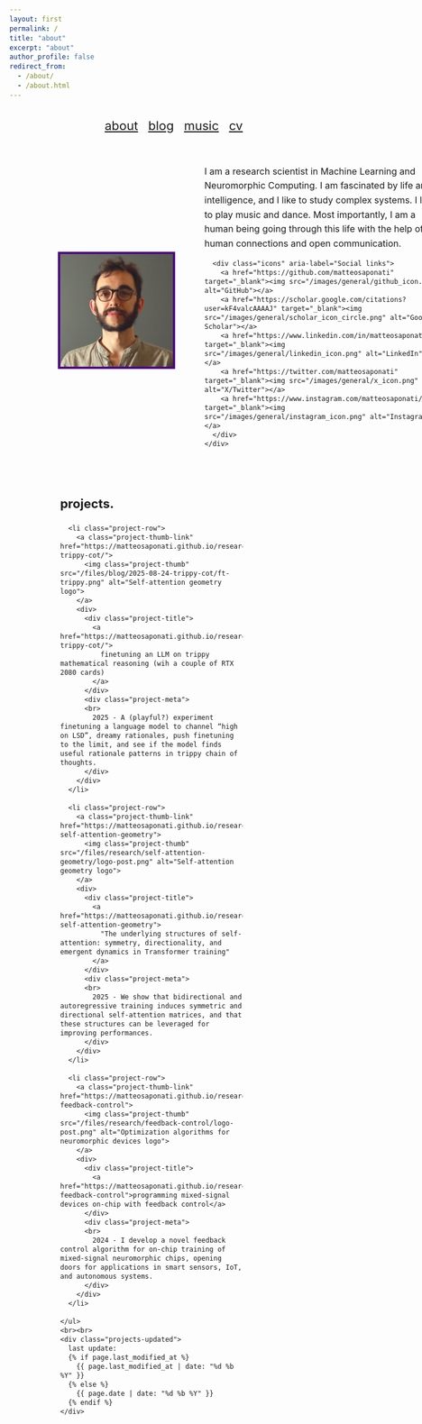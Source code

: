 ```yaml
---
layout: first
permalink: /
title: "about"
excerpt: "about"
author_profile: false
redirect_from: 
  - /about/
  - /about.html
---
```


<style>
  :root{
    /* Quick knobs */
    --portrait-size: 200px;            /* desktop/tablet size */
    --portrait-size-mobile: 200px;     /* mobile image size */
    --project-thumb-size: 80px;        /* project icon size */
    --text-size: 16px;                 /* standard body text size (was 18px) */
  }

  /* ===== centered container & header ===== */
  .container { max-width: 1000px; margin: 0 auto; padding: 0 90px; }
  .page-header { padding-top: 18px; }
  .topbar { display: flex; justify-content: flex-end; }
  .link-list { list-style: none; display: flex; gap: 18px; margin: 0; padding: 0; }

  /* ===== two-column about block ===== */
  .about-grid{
    display: grid;
    grid-template-columns: var(--portrait-size) minmax(420px, 1fr);
    column-gap: 56px;
    align-items: stretch;
    margin-top: 36px;
  }
  .image-col{ align-self: stretch; display: flex; justify-content: center; align-items: center; }
  .portrait{
    width: 100%;
    height: auto;
    object-fit: cover;
    border: 4px solid #4B0082;
    display: block;
    max-width: var(--portrait-size);
  }
  .text-col{ max-width: 640px; }
  .about-text{ font-size: var(--text-size); line-height: 1.6; }
  .icons{ margin-top: 16px; }
  .icons a{ margin-right: 8px; display: inline-block; }
  .icons img{ width: 1.5em; height: 1.5em; }

  /* ===== News ===== */
  .news-wrap{ margin: 36px 0 32px; }
  .news-wrap h2{ margin: 0 0 10px 0; font-size: 22px; }
  .news-wrap ul,
  .news-wrap li{ font-size: var(--text-size); }
  .news-wrap ul{ list-style: none; padding: 0; margin: 0; }
  .news-wrap li{ margin: 10px 0; }
  .news-wrap .date{ font-weight: bold; white-space: nowrap; margin-right: 8px; }

  /* ===== Projects ===== */
  .projects-wrap{ margin: 24px 0 70px; }
  .projects-wrap h2{ margin: 0 0 8px 0; font-size: 22px; }

  .projects-list{
    list-style: none;
    padding: 0;
    margin: 0;
    display: grid;
    row-gap: 12px;
  }

  .project-row{
    display: grid;
    grid-template-columns: var(--project-thumb-size) 1fr;
    column-gap: 12px;
    align-items: start;
    padding: 8px 4px;
    border-radius: 10px;
  }

  /* clickable image, no underline/border */
  .project-thumb-link{ text-decoration: none; display: inline-block; }
  .project-thumb{
    width: var(--project-thumb-size);
    height: auto;
    object-fit: cover;
    border: none;
    display: block; /* prevent descender gap */
  }

  /* title link without underline */
  .project-title{ font-weight: 500; margin: 0 0 2px 0; }
  .project-title a{ text-decoration: none; }
  .project-title a:hover{ text-decoration: none; }

  .project-meta,
  .project-venue,
  .project-links{ font-size: var(--text-size); }
  .project-meta{ opacity: .95; margin: 0 0 2px 0; }
  .project-venue{ font-style: italic; margin: 0 0 6px 0; }
  .project-links a{}
  .project-links a + a::before{ content: " | "; margin: 0 6px; }

  /* Last-updated line */
  .projects-updated{
    margin-top: 18px;
    font-size: var(--text-size);
    opacity: .8;
  }

  /* ===== Mobile ===== */
  @media (max-width: 760px){
    .container{ padding: 0 16px; }
    .about-grid{
      grid-template-columns: 1fr;
      row-gap: 18px;
      margin-top: 16px;
    }
    .image-col{ justify-content: center; }
    .portrait{
      width: var(--portrait-size-mobile);
      max-width: var(--portrait-size-mobile);
    }
  }
</style>

<header class="page-header">
  <div class="container topbar">
    <!-- menu, same styling -->
    <nav style="font-size: 22px; margin-top: 1px;">
      <ul class="link-list">
        <li><a href="https://matteosaponati.github.io/">about</a></li>
        <li><a href="https://matteosaponati.github.io/year-archive/">blog</a></li>
        <li><a href="https://matteosaponati.github.io/music">music</a></li>
        <li><a href="/files/cv.pdf">cv</a></li>
      </ul>
    </nav>
  </div>
</header>

<main class="container">
  <!-- About -->
  <section class="about-grid">
    <aside class="image-col">
      <img class="portrait" src="/images/about/me_ini-2.png" alt="Portrait of Matteo Saponati">
    </aside>
    <div class="text-col">
      <div class="about-text">
        I am a research scientist in Machine Learning and Neuromorphic Computing. I am fascinated by life and intelligence, and I like to study complex systems. I love to play music and dance.
        Most importantly, I am a human being going through this life with the help of human connections and open communication.
      </div>

      <div class="icons" aria-label="Social links">
        <a href="https://github.com/matteosaponati" target="_blank"><img src="/images/general/github_icon.png" alt="GitHub"></a>
        <a href="https://scholar.google.com/citations?user=kF4valcAAAAJ" target="_blank"><img src="/images/general/scholar_icon_circle.png" alt="Google Scholar"></a>
        <a href="https://www.linkedin.com/in/matteosaponati/" target="_blank"><img src="/images/general/linkedin_icon.png" alt="LinkedIn"></a>
        <a href="https://twitter.com/matteosaponati" target="_blank"><img src="/images/general/x_icon.png" alt="X/Twitter"></a>
        <a href="https://www.instagram.com/matteosaponati/" target="_blank"><img src="/images/general/instagram_icon.png" alt="Instagram"></a>
      </div>
    </div>
  </section>

  <!-- Projects -->
  <br><br>
  <section class="projects-wrap">
    <h2>projects.</h2>
    <ul class="projects-list">

      <li class="project-row">
        <a class="project-thumb-link" href="https://matteosaponati.github.io/research-trippy-cot/">
          <img class="project-thumb" src="/files/blog/2025-08-24-trippy-cot/ft-trippy.png" alt="Self-attention geometry logo">
        </a>
        <div>
          <div class="project-title">
            <a href="https://matteosaponati.github.io/research-trippy-cot/">
              finetuning an LLM on trippy mathematical reasoning (wih a couple of RTX 2080 cards)
            </a>
          </div>
          <div class="project-meta">
          <br>
            2025 - A (playful?) experiment finetuning a language model to channel “high on LSD”, dreamy rationales, push finetuning to the limit, and see if the model finds useful rationale patterns in trippy chain of thoughts.
          </div>
        </div>
      </li>

      <li class="project-row">
        <a class="project-thumb-link" href="https://matteosaponati.github.io/research-self-attention-geometry">
          <img class="project-thumb" src="/files/research/self-attention-geometry/logo-post.png" alt="Self-attention geometry logo">
        </a>
        <div>
          <div class="project-title">
            <a href="https://matteosaponati.github.io/research-self-attention-geometry">
              "The underlying structures of self-attention: symmetry, directionality, and emergent dynamics in Transformer training"
            </a>
          </div>
          <div class="project-meta">
          <br>
            2025 - We show that bidirectional and autoregressive training induces symmetric and directional self-attention matrices, and that these structures can be leveraged for improving performances.
          </div>
        </div>
      </li>

      <li class="project-row">
        <a class="project-thumb-link" href="https://matteosaponati.github.io/research-feedback-control">
          <img class="project-thumb" src="/files/research/feedback-control/logo-post.png" alt="Optimization algorithms for neuromorphic devices logo">
        </a>
        <div>
          <div class="project-title">
            <a href="https://matteosaponati.github.io/research-feedback-control">programming mixed-signal devices on-chip with feedback control</a>
          </div>
          <div class="project-meta">
          <br>
            2024 - I develop a novel feedback control algorithm for on-chip training of mixed-signal neuromorphic chips, opening doors for applications in smart sensors, IoT, and autonomous systems.
          </div>
        </div>
      </li>

    </ul>
    <br><br>
    <div class="projects-updated">
      last update:
      {% if page.last_modified_at %}
        {{ page.last_modified_at | date: "%d %b %Y" }}
      {% else %}
        {{ page.date | date: "%d %b %Y" }}
      {% endif %}
    </div>
  </section>
</main>
